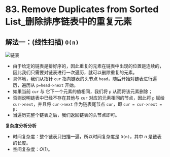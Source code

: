 # 83. Remove Duplicates from Sorted List_删除排序链表中的重复元素

## 解法一：(线性扫描) `O(n)`

![链表](https://cdn.acwing.com/media/article/image/2022/03/12/41956_5d3738d7a1-solve.png)

- 由于给定的链表是排好序的，因此重复的元素在链表中出现的位置是连续的，因此我们只需要对链表进行一次遍历，就可以删除重复的元素。
- 具体地，我们从指针 `cur` 指向链表的头节点 `head`，随后开始对链表进行遍历，遍历从 `p=head->next` 开始。
- 如果当前 `cur` 与 它下一个元素的值相同，我们将 `p` 从而将该元素删除；
- 否则说明链表中已经不存在其他与 `cur` 对应的元素相同的节点，因此将 `p` 赋给 `cur->next`，并且将 `cur->next` 作为链表尾节点 `cur`，即 `cur = cur->next = p;`
- 当遍历完整个链表之后，我们返回链表的头节点即可。

**复杂度分析分析**
- 时间复杂度：整个链表只扫描一遍，所以时间复杂度是 `O(n)`，其中 $n$ 是链表的长度。
- 空间复杂度：$O(1)$。

